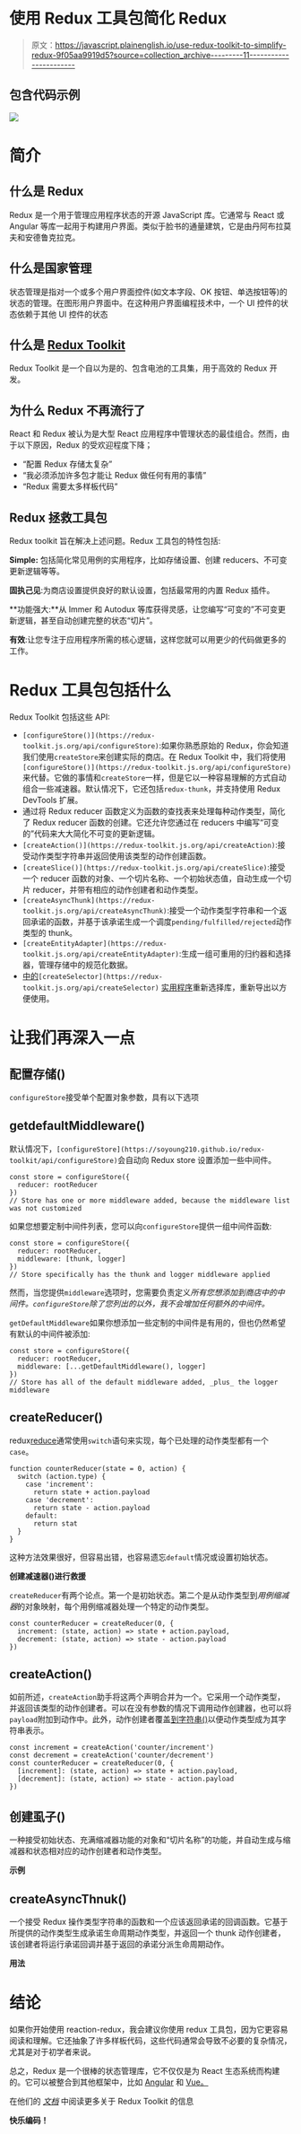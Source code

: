 # 使用 Redux 工具包简化 Redux

> 原文：<https://javascript.plainenglish.io/use-redux-toolkit-to-simplify-redux-9f05aa9919d5?source=collection_archive---------11----------------------->

## 包含代码示例

![](img/75e1bbd679a363b9c2935e167608fd20.png)

# **简介**

## 什么是 Redux

Redux 是一个用于管理应用程序状态的开源 JavaScript 库。它通常与 React 或 Angular 等库一起用于构建用户界面。类似于脸书的通量建筑，它是由丹阿布拉莫夫和安德鲁克拉克。

## 什么是国家管理

状态管理是指对一个或多个用户界面控件(如文本字段、OK 按钮、单选按钮等)的状态的管理。在图形用户界面中。在这种用户界面编程技术中，一个 UI 控件的状态依赖于其他 UI 控件的状态

## 什么是 [Redux Toolkit](https://redux-toolkit.js.org/introduction/getting-started)

Redux Toolkit 是一个自以为是的、包含电池的工具集，用于高效的 Redux 开发。

## 为什么 Redux 不再流行了

React 和 Redux 被认为是大型 React 应用程序中管理状态的最佳组合。然而，由于以下原因，Redux 的受欢迎程度下降；

*   “配置 Redux 存储太复杂”
*   “我必须添加许多包才能让 Redux 做任何有用的事情”
*   “Redux 需要太多样板代码”

## Redux 拯救工具包

Redux toolkit 旨在解决上述问题。Redux 工具包的特性包括:

**Simple:** 包括简化常见用例的实用程序，比如存储设置、创建 reducers、不可变更新逻辑等等。

**固执己见**:为商店设置提供良好的默认设置，包括最常用的内置 Redux 插件。

**功能强大:**从 Immer 和 Autodux 等库获得灵感，让您编写“可变的”不可变更新逻辑，甚至自动创建完整的状态“切片”。

**有效**:让您专注于应用程序所需的核心逻辑，这样您就可以用更少的代码做更多的工作。

# Redux 工具包包括什么

Redux Toolkit 包括这些 API:

*   `[configureStore()](https://redux-toolkit.js.org/api/configureStore)`:如果你熟悉原始的 Redux，你会知道我们使用`createStore`来创建实际的商店。在 Redux Toolkit 中，我们将使用`[configureStore()](https://redux-toolkit.js.org/api/configureStore)`来代替。它做的事情和`createStore`一样，但是它以一种容易理解的方式自动组合一些减速器。默认情况下，它还包括`redux-thunk`，并支持使用 Redux DevTools 扩展。
*   通过将 Redux reducer 函数定义为函数的查找表来处理每种动作类型，简化了 Redux reducer 函数的创建。它还允许您通过在 reducers 中编写“可变的”代码来大大简化不可变的更新逻辑。
*   `[createAction()](https://redux-toolkit.js.org/api/createAction)`:接受动作类型字符串并返回使用该类型的动作创建函数。
*   `[createSlice()](https://redux-toolkit.js.org/api/createSlice)`:接受一个 reducer 函数的对象、一个切片名称、一个初始状态值，自动生成一个切片 reducer，并带有相应的动作创建者和动作类型。
*   `[createAsyncThunk](https://redux-toolkit.js.org/api/createAsyncThunk)`:接受一个动作类型字符串和一个返回承诺的函数，并基于该承诺生成一个调度`pending/fulfilled/rejected`动作类型的 thunk。
*   `[createEntityAdapter](https://redux-toolkit.js.org/api/createEntityAdapter)`:生成一组可重用的归约器和选择器，管理存储中的规范化数据。
*   [中的](https://github.com/reduxjs/reselect)`[createSelector](https://redux-toolkit.js.org/api/createSelector)` [实用程序](https://redux-toolkit.js.org/api/createSelector)重新选择库，重新导出以方便使用。

# 让我们再深入一点

## 配置存储()

`configureStore`接受单个配置对象参数，具有以下选项

## getdefaultMiddleware()

默认情况下，`[configureStore](https://soyoung210.github.io/redux-toolkit/api/configureStore)`会自动向 Redux store 设置添加一些中间件。

```
const store = configureStore({
  reducer: rootReducer
})
// Store has one or more middleware added, because the middleware list was not customized
```

如果您想要定制中间件列表，您可以向`configureStore`提供一组中间件函数:

```
const store = configureStore({
  reducer: rootReducer,
  middleware: [thunk, logger]
})
// Store specifically has the thunk and logger middleware applied
```

然而，当您提供`middleware`选项时，您需要负责定义*所有您想添加到商店中的中间件。`configureStore`除了您列出的以外，我不会增加任何额外的中间件。*

`getDefaultMiddleware`如果你想添加一些定制的中间件是有用的，但也仍然希望有默认的中间件被添加:

```
const store = configureStore({
  reducer: rootReducer,
  middleware: [...getDefaultMiddleware(), logger]
})
// Store has all of the default middleware added, _plus_ the logger middleware
```

## createReducer()

redux[reduce](https://redux.js.org/basics/reducers)通常使用`switch`语句来实现，每个已处理的动作类型都有一个`case`。

```
function counterReducer(state = 0, action) {
  switch (action.type) {
    case 'increment':
      return state + action.payload
    case 'decrement':
      return state - action.payload
    default:
      return stat
  }
}
```

这种方法效果很好，但容易出错，也容易遗忘`default`情况或设置初始状态。

**创建减速器()进行救援**

`createReducer`有两个论点。第一个是初始状态。第二个是从动作类型到*用例缩减器*的对象映射，每个用例缩减器处理一个特定的动作类型。

```
const counterReducer = createReducer(0, {
  increment: (state, action) => state + action.payload,
  decrement: (state, action) => state - action.payload
})
```

## createAction()

如前所述，`createAction`助手将这两个声明合并为一个。它采用一个动作类型，并返回该类型的动作创建者。可以在没有参数的情况下调用动作创建器，也可以将`payload`附加到动作中。此外，动作创建者覆盖[到字符串()](https://developer.mozilla.org/en-US/docs/Web/JavaScript/Reference/Global_Objects/Object/toString)以便动作类型成为其字符串表示。

```
const increment = createAction('counter/increment')
const decrement = createAction('counter/decrement')
const counterReducer = createReducer(0, {
  [increment]: (state, action) => state + action.payload,
  [decrement]: (state, action) => state - action.payload
})
```

## 创建虱子()

一种接受初始状态、充满缩减器功能的对象和“切片名称”的功能，并自动生成与缩减器和状态相对应的动作创建者和动作类型。

**示例**

## createAsyncThnuk()

一个接受 Redux 操作类型字符串的函数和一个应该返回承诺的回调函数。它基于所提供的动作类型生成承诺生命周期动作类型，并返回一个 thunk 动作创建者，该创建者将运行承诺回调并基于返回的承诺分派生命周期动作。

**用法**

# 结论

如果你开始使用 reaction-redux，我会建议你使用 redux 工具包，因为它更容易阅读和理解。它还抽象了许多样板代码，这些代码通常会导致不必要的复杂情况，尤其是对于初学者来说。

总之，Redux 是一个很棒的状态管理库，它不仅仅是为 React 生态系统而构建的。它可以被整合到其他框架中，比如 [Angular](https://angular.io/) 和 [Vue。](https://vuejs.org/)

在他们的 [*文档*](https://redux-toolkit.js.org/introduction/getting-started) 中阅读更多关于 Redux Toolkit 的信息

**快乐编码！**